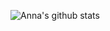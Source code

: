 ![Anna's github stats](https://github-readme-stats.vercel.app/api?username=anna-osipova&show_icons=true&theme=radical)
